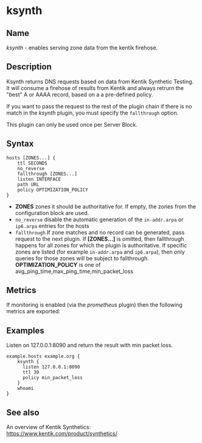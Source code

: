 # ksynth

## Name

*ksynth* - enables serving zone data from the kentik firehose.

## Description

Ksynth returns DNS requests based on data from Kentik Synthetic Testing. It will consume a firehose of
results from Kentik and always retrurn the "best" A or AAAA record, based on a a pre-defined policy.

If you want to pass the request to the rest of the plugin chain if there is no match in the *ksynth*
plugin, you must specify the `fallthrough` option.

This plugin can only be used once per Server Block.

## Syntax

~~~
hosts [ZONES...] {
    ttl SECONDS
    no_reverse
    fallthrough [ZONES...]
    listen INTERFACE
    path URL
    policy OPTIMIZATION_POLICY
}
~~~

* **ZONES** zones it should be authoritative for. If empty, the zones from the configuration block
   are used.
* `no_reverse` disable the automatic generation of the `in-addr.arpa` or `ip6.arpa` entries for the hosts
* `fallthrough` If zone matches and no record can be generated, pass request to the next plugin.
  If **[ZONES...]** is omitted, then fallthrough happens for all zones for which the plugin
  is authoritative. If specific zones are listed (for example `in-addr.arpa` and `ip6.arpa`), then only
  queries for those zones will be subject to fallthrough.
**OPTIMIZATION_POLICY** is one of avg_ping_time,max_ping_time,min_packet_loss

## Metrics

If monitoring is enabled (via the *prometheus* plugin) then the following metrics are exported:

## Examples

Listen on 127.0.0.1:8090 and return the result with min packet loss.

~~~
example.hosts example.org {
    ksynth {
      listen 127.0.0.1:8090
      ttl 30
      policy min_packet_loss
    }
    whoami
}
~~~

## See also

An overview of Kentik Synthetics: https://www.kentik.com/product/synthetics/
